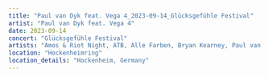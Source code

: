 ```yaml
---
title: "Paul van Dyk feat. Vega 4_2023-09-14_Glücksgefühle Festival"
artist: "Paul van Dyk feat. Vega 4"
date: 2023-09-14
concert: "Glücksgefühle Festival"
artists: "Amos & Riot Night, ATB, Alle Farben, Bryan Kearney, Paul van Dyk, Clueso"
location: "Hockenheimring"
location_details: "Hockenheim, Germany"
---
```

